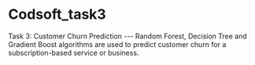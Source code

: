 # Codsoft_task3
Task 3: Customer Churn Prediction --- Random Forest, Decision Tree and Gradient Boost algorithms are used to predict customer churn for a subscription-based service or business.
